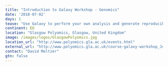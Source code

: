 ```yaml
---
title: "Introduction to Galaxy Workshop - Genomics"
date: '2018-07-02'
days: 1
tease: "Use Galaxy to perform your own analysis and generate reproducible and sharable workflows"
continent: EU
location: "Glasgow Polyomics, Glasgow, United Kingdom"
image: /images/logos/GlasgowPolyomics.jpg
location_url: "http://www.polyomics.gla.ac.uk/events.html"
external_url: "http://www.polyomics.gla.ac.uk/course-galaxy-workshop_Jul18_genomics.html"
contact: "David Meltzer"
gtn: false
---
```

